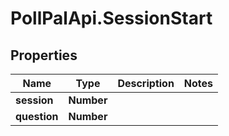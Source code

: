 # PollPalApi.SessionStart

## Properties
Name | Type | Description | Notes
------------ | ------------- | ------------- | -------------
**session** | **Number** |  | 
**question** | **Number** |  | 
